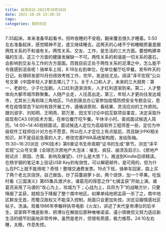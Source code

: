 ```yaml
---
title: 自涤日记-2021年10月26日
date: 2021-10-26 23:30:33
tags:
categories: 我的日记
---
```

7:35起床。本来准备早起看书，但昨夜睡的不安稳，翻来覆去很久才睡着。5:50左右准备起床，感觉精神不足，遂又继续睡去。这两天的心绪不宁和睡眠质量差跟两性关系的不和谐有关。两性关系、交友、工作，是生活的三大方面。要想构建幸福的生活，这三个方面的健康发展缺一不可。两性关系的和谐是一切关系的基石，会影响到交友与工作的方方面面。而我目前正处于两性关系的泥潭之中，怎么能不令我感到沮丧呢！骑单车上班，8:18左右到单位，在单位餐厅吃早餐。发布昨天的日记。处理研发部10月份绩效考核工作，完毕，发送给尤总。阅读“泽平宏观”公众号文章《中国年轻人才都去哪儿了？》。关于人口和人才，未来的三大趋势：第一，老龄化、少子化加剧。人口红利逐渐消失，人才红利逐渐到来。第二，人才整体向大都市城市群聚集。人随产业走，人往高出走。第三，年轻人才更向往发达城市，尤其长三角和珠三角地区。11点到唐总办公室参加疫情防控安全专题会议，思考在疫情常态下如何有效开展工作，遵循讲原则、看结果、灵活应对的工作原则。跟刘淑宇、刘知明、王明燕、郭万里、田文军讨论中招互联项目事宜，决定采取升级现有CA3.0的技术方案。在单位餐厅吃午餐。午休半小时。查阅面试候选人简历。14:00~14:40视频面试。面试候选人定位为高级软件工程师差一些，定位为中级软件工程师估计对方也不愿意，所以在人才定位上有点尴尬，而且缺少PKI相关知识，并不是目前急需的人才。修改完善PWA系统架构图，发给陈梅。15:30~16:20浏览《PKI技术》第6章证书生命周期“证书的生成”章节。浏览“泽平宏观”公众号文章《全球历次房地产大泡沫：催生、疯狂、崩溃及启示》、《房地产税试点：原因、方案、影响及展望》、《什么是大势？》，推送到Kindle后续精读。在杨宇钢的笔记本上验证USB Key的有效性，可以解密邮件，是可用的，但为什么在PC上就不能用呢？奇怪！整理交通费发票。19点下班，骑单车回家，路上买了两个老北京烧饼。自己做饭，炒了蒜薹胡萝卜丝，两个烧饼，加一个苹果。吃饭时看《三国演义》第65集兵渡泸水，诸葛亮的得意之作“七擒孟获”开始上演。诸葛亮采用了马谡的“攻心为上，攻城为下；心战为上，兵将为下”的战略方针，只要降服了孟获，就相当于降服了整个南中地区。如果单纯地把孟获一杀了之，南中地区群龙无首，而蜀汉政权又不能深入控制，局面只会更加失控。浏览豆瓣情感社区帖子。洗澡。观看1986年李翰祥执导电影《火龙》，讲述了末代皇帝溥仪的后半生，梁家辉不愧是影帝，把溥仪在解放后那种唯唯诺诺、谨小慎微但又努力适应新生活的细节刻画地非常传神，虽然是老片，但很有质感，极力推荐。24:10左右睡，太晚，作息失控。